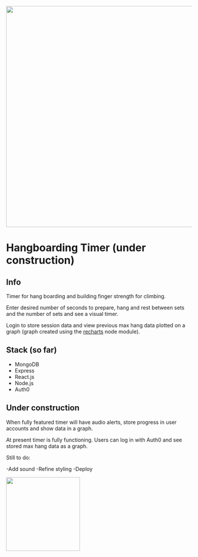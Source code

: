 <img src="https://s3-eu-west-1.amazonaws.com/mswann.dev/hangboard-timer-gif-cropped.gif" width="600" />

# Hangboarding Timer (under construction)

## Info

Timer for hang boarding and building finger strength for climbing.

Enter desired number of seconds to prepare, hang and rest between sets and the number of sets and see a visual timer.

Login to store session data and view previous max hang data plotted on a graph (graph created using the [recharts]('recharts.org') node module).

## Stack (so far)

- MongoDB
- Express
- React.js
- Node.js
- Auth0

## Under construction

When fully featured timer will have audio alerts, store progress in user accounts and show data in a graph.

At present timer is fully functioning. Users can log in with Auth0 and see stored max hang data as a graph.

Still to do:

-Add sound
-Refine styling
-Deploy


<img src="https://i.ibb.co/5GwLQ1d/20210128-164954.jpg" width="200" height="200" />
